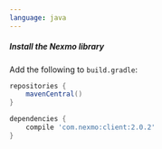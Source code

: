 ```yaml
---
language: java
---
```


##### Install the Nexmo library

Add the following to `build.gradle`:

```groovy
repositories {
    mavenCentral()
}

dependencies {
    compile 'com.nexmo:client:2.0.2'
}
```
